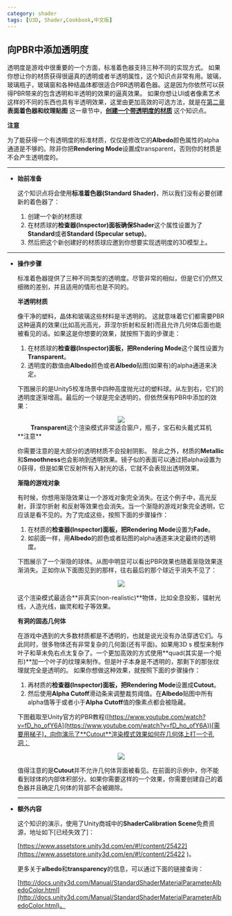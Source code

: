 ```yaml
---
category: shader
tags: [U3D, Shader,Cookbook,中文版]
---
```

## 向PBR中添加透明度

透明度是游戏中很重要的一个方面，标准着色器支持三种不同的实现方式。 如果你想让你的材质获得很逼真的透明或者半透明属性，这个知识点非常有用。玻璃，玻璃瓶子，玻璃窗和各种结晶体都很适合PBR透明着色器。这是因为你依然可以获得PBR带来的包含透明和半透明的效果的逼真效果。 如果你想让UI或者像素艺术这样的不同的东西也具有半透明效果，这里由更加高效的可选方法，就是在[第二章](https://linkliu.github.io/game-tech-post/posts/%E8%A1%A8%E9%9D%A2%E7%9D%80%E8%89%B2%E5%99%A8%E5%92%8C%E7%BA%B9%E7%90%86%E8%B4%B4%E5%9B%BE/) **表面着色器和纹理贴图** 这一章节中，**[创建一个带透明度的材质](https://linkliu.github.io/game-tech-post/posts/%E5%88%9B%E5%BB%BA%E4%B8%80%E4%B8%AA%E5%B8%A6%E9%80%8F%E6%98%8E%E5%BA%A6%E7%9A%84%E6%9D%90%E8%B4%A8/)** 这个知识点。

**注意**

为了能获得一个有透明度的标准材质，仅仅是修改它的**Albedo**颜色属性的alpha通道是不够的。除非你把**Rendering Mode**设置成transparent，否则你的材质是不会产生透明度的。

***





- **始前准备**

  这个知识点将会使用**标准着色器(Standard Shader)**，所以我们没有必要创建新的着色器了：
  1. 创建一个新的材质球
  2. 在材质球的**检查器(Inspector)**面板确保**Shader**这个属性设置为了**Standard**或者**Standard (Specular setup)**。
  3. 然后把这个新创建好的材质球应邀到你想要实现透明度的3D模型上。

***




- **操作步骤**

  标准着色器提供了三种不同类型的透明度。尽管非常的相似，但是它们仍然又细微的差别，并且适用的情形也是不同的。

  **半透明材质**
  
  像干净的塑料，晶体和玻璃这些材料是半透明的。 这就意味着它们都需要PBR这种逼真的效果(比如高光高光，菲涅尔折射和反射)而且允许几何体后面也能被看见的话。如果这是你想要的效果，就按照下面的步骤走：
  
  1. 在材质球的**检查器(Inspector)**面板，把**Rendering Mode**这个属性设置为**Transparent**。
  2. 透明度的数值由**Albedo**颜色或者**Albedo**贴图(如果有)的alpha通道来决定。
  
  下图展示的是Unity5校准场景中四种高度抛光过的塑料球。从左到右，它们的透明度逐渐增高。最后的一个球是完全透明的，但依然保有PBR中添加的效果： 
  <div align="center"><img src="https://linkliu.github.io/game-tech-post/assets/img/shader_book/diagram48.png"/></div>
  <center> <b>Transparent</b>这个渲染模式非常适合窗户，瓶子，宝石和头戴式耳机</center>
  **注意**
  
  你需要注意的是大部分的透明材质不会投射阴影。 除此之外，材质的**Metallic**和**Smoothness**也会影响到透明效果。镜子似的表面可以通过把alpha设置为0获得，但是如果它反射所有入射光的话，它就不会表现出透明效果。

  

  **渐隐的游戏对象**
  
  有时候，你想用渐隐效果让一个游戏对象完全消失。在这个例子中，高光反射，菲涅尔折射 和反射等效果也会消失。当一个渐隐的游戏对象完全透明，它应该是看不见的。为了完成这些，按照下面的步骤操作：
  
  1. 在材质的**检查器(Inspector)**面板，把**Rendering Mode**设置为**Fade**。
  2. 如前面一样，用**Albedo**的颜色或者贴图的alpha通道来决定最终的透明度。
  
  
  下图展示了一个渐隐的球体。从图中明显可以看出PBR效果也随着渐隐效果逐渐消失。正如你从下面图见到的那样，往右最后的那个球近乎消失不见了：
  <div align="center"><img src="https://linkliu.github.io/game-tech-post/assets/img/shader_book/diagram49.png"/></div>

  这个渲染模式最适合**非真实(non-realistic)**物体，比如全息投影，镭射光线，人造光线，幽灵和粒子等效果。

  
  
  **有洞的固态几何体**
  
  在游戏中遇到的大多数材质都是不透明的，也就是说光没有办法穿透它们。与此同时，很多物体还有非常复杂的几何面(还有平面)。如果用3D
  s
  模型来制作叶子和草未免右点太复杂了。一个更加高效的方式使用**quad(其实是一个矩形)**加一个叶子的纹理来制作。但是叶子本身是不透明的，那剩下的那张纹理就完全是透明的。 如果你想做这种效果，就按照下面的步骤操作：
  
  1. 再材质的**检查器(Inspector)**面板，把**Rendering Mode**设置成**Cutout**。
  2. 然后使用**Alpha Cutoff**滑动条来调整裁剪阈值。在**Albedo**贴图中所有alpha值等于或者小于**Alpha Cutoff**值的像素点都会被隐藏。

  下图截取至Unity官方的PBR教程([https://www.youtube.com/watch?v=fD_ho_ofY6A](https://www.youtube.com/watch?v=fD_ho_ofY6A))[需要用梯子]，向你演示了**Cutout**渲染模式效果如何在几何体上打一个孔洞：
  <div align="center"><img src="https://linkliu.github.io/game-tech-post/assets/img/shader_book/diagram50.png"/></div>

  值得注意的是**Cutout**并不允许几何体背面被看见。在前面的示例中，你不能看到球体的内部体积部分。如果你需要这样的一个效果，你需要创建自己的着色器并且确定几何体的背部不会被踢除。
  
  ***






- **额外内容**

  这个知识的演示，使用了Unity商城中的**ShaderCalibration Scene**免费资源，地址如下[已经失效了]：

  [https://www.assetstore.unity3d.com/en/#!/content/25422](https://www.assetstore.unity3d.com/en/#!/content/25422  )。

  更多关于**albedo**和**transparency**的信息，可以通过下面的链接查询：

  [http://docs.unity3d.com/Manual/StandardShaderMaterialParameterAlbedoColor.html](http://docs.unity3d.com/Manual/StandardShaderMaterialParameterAlbedoColor.html)。

